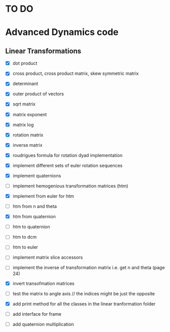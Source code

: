 # TO DO

# Advanced Dynamics code

## Linear Transformations

- [X] dot product

- [x] cross product, cross product matrix, skew symmetric matrix

- [x] determinant

- [x] outer product of vectors

- [x] sqrt matrix

- [x] matrix exponent

- [x] matrix log

- [x] rotation matrix

- [x] inverse matrix

- [x] roudrigues formula for rotation dyad implementation

- [x] implement different sets of euler rotation sequences

- [x] implement quaternions

- [ ] implement hemogenious transformation matrices (htm)

- [x] implement from euler for htm

- [ ] htm from n and theta

- [x] htm from quaternion

- [ ] htm to quaternion

- [ ] htm to dcm

- [ ] htm to euler

- [ ] implement matrix slice accessors

- [ ] implement the inverse of transformation matrix i.e. get n and theta (page 24)

- [x] invert transofmation matrices

- [ ] test the matrix to angle axis // the indices might be just the opposite

- [x] add print method for all the classes in the linear tranformation folder

- [ ] add interface for frame

- [ ] add quaternion multiplication
